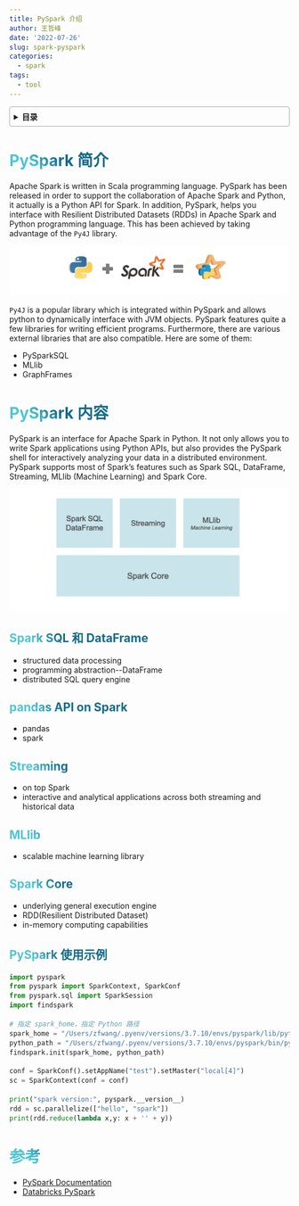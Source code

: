 ```yaml
---
title: PySpark 介绍
author: 王哲峰
date: '2022-07-26'
slug: spark-pyspark
categories:
  - spark
tags:
  - tool
---
```


<style>
h1 {
    background-color: #2B90B6;
    background-image: linear-gradient(45deg, #4EC5D4 10%, #146b8c 20%);
    background-size: 100%;
    -webkit-background-clip: text;
    -moz-background-clip: text;
    -webkit-text-fill-color: transparent;
    -moz-text-fill-color: transparent;
}
h2 {
    background-color: #2B90B6;
    background-image: linear-gradient(45deg, #4EC5D4 10%, #146b8c 20%);
    background-size: 100%;
    -webkit-background-clip: text;
    -moz-background-clip: text;
    -webkit-text-fill-color: transparent;
    -moz-text-fill-color: transparent;
}
h3 {
    background-color: #2B90B6;
    background-image: linear-gradient(45deg, #4EC5D4 10%, #146b8c 20%);
    background-size: 100%;
    -webkit-background-clip: text;
    -moz-background-clip: text;
    -webkit-text-fill-color: transparent;
    -moz-text-fill-color: transparent;
}
details {
    border: 1px solid #aaa;
    border-radius: 4px;
    padding: .5em .5em 0;
}
summary {
    font-weight: bold;
    margin: -.5em -.5em 0;
    padding: .5em;
}
details[open] {
    padding: .5em;
}
details[open] summary {
    border-bottom: 1px solid #aaa;
    margin-bottom: .5em;
}
</style>

<details><summary>目录</summary><p>

- [PySpark 简介](#pyspark-简介)
- [PySpark 内容](#pyspark-内容)
  - [Spark SQL 和 DataFrame](#spark-sql-和-dataframe)
  - [pandas API on Spark](#pandas-api-on-spark)
  - [Streaming](#streaming)
  - [MLlib](#mllib)
  - [Spark Core](#spark-core)
  - [PySpark 使用示例](#pyspark-使用示例)
- [参考](#参考)
</p></details><p></p>

# PySpark 简介

Apache Spark is written in Scala programming language. 
PySpark has been released in order to support the collaboration of Apache Spark and Python, 
it actually is a Python API for Spark. In addition, PySpark, 
helps you interface with Resilient Distributed Datasets (RDDs) in Apache Spark and Python programming language. 
This has been achieved by taking advantage of the `Py4J` library.

![img](images/pyspark_logo.png)

`Py4J` is a popular library which is integrated within PySpark and allows python to dynamically interface with JVM objects. PySpark features quite a few libraries for writing efficient programs. 
Furthermore, there are various external libraries that are also compatible. Here are some of them:

* PySparkSQL
* MLlib
* GraphFrames

# PySpark 内容

PySpark is an interface for Apache Spark in Python. 
It not only allows you to write Spark applications using Python APIs, 
but also provides the PySpark shell for interactively analyzing your data in a distributed environment. 
PySpark supports most of Spark’s features such as Spark SQL, DataFrame, 
Streaming, MLlib (Machine Learning) and Spark Core.

![pyspark](images/pyspark.png)

## Spark SQL 和 DataFrame

* structured data processing
* programming abstraction--DataFrame
* distributed SQL query engine

## pandas API on Spark

* pandas
* spark

## Streaming

* on top Spark
* interactive and analytical applications across both streaming and historical data

## MLlib

* scalable machine learning library

## Spark Core

* underlying general execution engine
* RDD(Resilient Distributed Dataset)
* in-memory computing capabilities

## PySpark 使用示例

```python
import pyspark
from pyspark import SparkContext, SparkConf
from pyspark.sql import SparkSession
import findspark

# 指定 spark_home，指定 Python 路径
spark_home = "/Users/zfwang/.pyenv/versions/3.7.10/envs/pyspark/lib/python3.7/site-packages/pyspark"
python_path = "/Users/zfwang/.pyenv/versions/3.7.10/envs/pyspark/bin/python"
findspark.init(spark_home, python_path)

conf = SparkConf().setAppName("test").setMaster("local[4]")
sc = SparkContext(conf = conf)

print("spark version:", pyspark.__version__)
rdd = sc.parallelize(["hello", "spark"])
print(rdd.reduce(lambda x,y: x + '' + y))
```

# 参考

* [PySpark Documentation](https://spark.apache.org/docs/latest/api/python/)
* [Databricks PySpark](https://www.databricks.com/glossary/pyspark)


